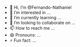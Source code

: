 - 👋 Hi, I’m @Fernando-Nathaniel
- 👀 I’m interested in ...
- 🌱 I’m currently learning ...
- 💞️ I’m looking to collaborate on ...
- 📫 How to reach me ...
- 😄 Pronouns: ...
- ⚡ Fun fact: ...

<!---
Fernando-Nathaniel/Fernando-Nathaniel is a ✨ special ✨ repository because its `README.md` (this file) appears on your GitHub profile.
You can click the Preview link to take a look at your changes.
--->
